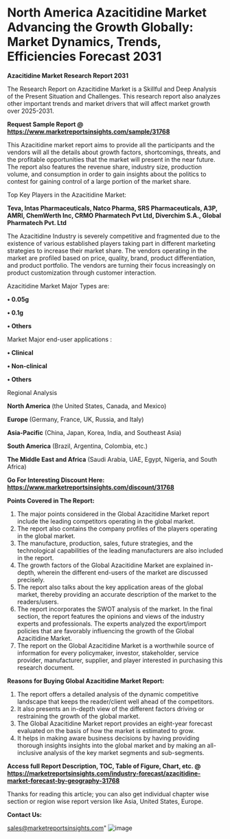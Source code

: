  # North America Azacitidine Market Advancing the Growth Globally: Market Dynamics, Trends, Efficiencies Forecast 2031

<strong>Azacitidine Market Research Report 2031</strong>

The Research Report on Azacitidine Market is a Skillful and Deep Analysis of the Present Situation and Challenges. This research report also analyzes other important trends and market drivers that will affect market growth over 2025-2031.

<strong>Request Sample Report @ <a href=https://www.marketreportsinsights.com/sample/31768>https://www.marketreportsinsights.com/sample/31768</a></strong>

This Azacitidine market report aims to provide all the participants and the vendors will all the details about growth factors, shortcomings, threats, and the profitable opportunities that the market will present in the near future. The report also features the revenue share, industry size, production volume, and consumption in order to gain insights about the politics to contest for gaining control of a large portion of the market share.

Top Key Players in the Azacitidine Market:

<strong>Teva, Intas Pharmaceuticals, Natco Pharma, SRS Pharmaceuticals, A3P, AMRI, ChemWerth Inc, CRMO Pharmatech Pvt Ltd, Diverchim S.A., Global Pharmatech Pvt. Ltd</strong>

The Azacitidine Industry is severely competitive and fragmented due to the existence of various established players taking part in different marketing strategies to increase their market share. The vendors operating in the market are profiled based on price, quality, brand, product differentiation, and product portfolio. The vendors are turning their focus increasingly on product customization through customer interaction.

Azacitidine Market Major Types are:

<strong>• 0.05g

• 0.1g

• Others</strong>

Market Major end-user applications :

<strong>• Clinical

• Non-clinical

• Others</strong>

Regional Analysis

</u><strong><b>North America</b></strong> (the United States, Canada, and Mexico)

<strong><b>Europe </b></strong>(Germany, France, UK, Russia, and Italy)

<strong><b>Asia-Pacific</b></strong> (China, Japan, Korea, India, and Southeast Asia)

<strong><b>South America</b></strong> (Brazil, Argentina, Colombia, etc.)

<strong><b>The Middle East and Africa</b></strong> (Saudi Arabia, UAE, Egypt, Nigeria, and South Africa)

<strong>Go For Interesting Discount Here: <a href=https://www.marketreportsinsights.com/discount/31768>https://www.marketreportsinsights.com/discount/31768</a></strong>

<strong>Points Covered in The Report:</strong>
<ol>
  <li>The major points considered in the Global Azacitidine Market report include the leading competitors operating in the global market.</li>
  <li>The report also contains the company profiles of the players operating in the global market.</li>
  <li>The manufacture, production, sales, future strategies, and the technological capabilities of the leading manufacturers are also included in the report.</li>
  <li>The growth factors of the Global Azacitidine Market are explained in-depth, wherein the different end-users of the market are discussed precisely.</li>
  <li>The report also talks about the key application areas of the global market, thereby providing an accurate description of the market to the readers/users.</li>
  <li>The report incorporates the SWOT analysis of the market. In the final section, the report features the opinions and views of the industry experts and professionals. The experts analyzed the export/import policies that are favorably influencing the growth of the Global Azacitidine Market.</li>
  <li>The report on the Global Azacitidine Market is a worthwhile source of information for every policymaker, investor, stakeholder, service provider, manufacturer, supplier, and player interested in purchasing this research document.</li>
</ol>
<strong>Reasons for Buying Global Azacitidine Market Report:</strong>

<ol>
  <li>The report offers a detailed analysis of the dynamic competitive landscape that keeps the reader/client well ahead of the competitors.</li>
  <li>It also presents an in-depth view of the different factors driving or restraining the growth of the global market.</li>
  <li>The Global Azacitidine Market report provides an eight-year forecast evaluated on the basis of how the market is estimated to grow.</li>
  <li>It helps in making aware business decisions by having providing thorough insights insights into the global market and by making an all-inclusive analysis of the key market segments and sub-segments.</li>
</ol>
<strong>Access full Report Description, TOC, Table of Figure, Chart, etc. @ <a href=https://marketreportsinsights.com/industry-forecast/azacitidine-market-forecast-by-geography-31768>https://marketreportsinsights.com/industry-forecast/azacitidine-market-forecast-by-geography-31768</a></strong>


Thanks for reading this article; you can also get individual chapter wise section or region wise report version like Asia, United States, Europe.

<strong>Contact Us:</strong>

sales@marketreportsinsights.com"
![image](https://github.com/user-attachments/assets/38eea1a9-f3fa-4fc5-a771-fb89e12523ff)
